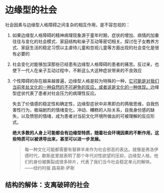 # 边缘型的社会

社会因素与边缘型人格障碍之间复杂的相互作用，是不容忽视的：

1. 如果边缘型人格障碍的精神病理现象源于童年时期，症状的增加、病情的加重往往与变化的社会模式、家庭结构和亲子互动等密切相关。探讨在子女教养方式、家庭生活的稳定习惯以主虐待儿童和忽视儿童等方面出现的社会变化是很有必要的

2. 社会变化对能够加深那些已经患有边缘型人格障碍的患者的痛苦。反过来，也使下一代人在亲子互动过程中，不断这么大这种症状带来的不良效应

3. 个性障碍的存在越来越普遍，边缘型人格是较为特殊的一种，<u>它可能是对我们当前年处文化的一种自然的不可避免的反应，或者说是文化的一种体现。</u>边缘型症状代表了患者对社会压力的病理性反应。

   失去了价值感的稳定性和确定性，边缘型症状中非黑即白的两极思维，自我伤害性行为，极端剧烈的情绪变化，冲动、糟糕的人际关系，自我身份感的缺失，以及愤怒的情绪，成为患者对当前文化环境所做出的可被理解的反应形式。

   **绝大多数的人身上可能都会有边缘型特质，随着社会环境因素的不断作用，这些特质可以被诱导出来，甚至可以进一步发展。**

   > 每一种文化可能都需要有替罪羊来作为社会邪恶的表达。就像是弗洛伊德时代，歇斯底里就表明了那个年代对性欲望的压抑，边缘型人格，他们的身份被撕裂成很多碎片，代表了我们当今社会稳定单元的解体。——纽约时报 路易斯·萨斯

## 结构的解体：支离破碎的社会

